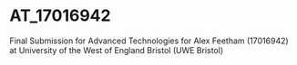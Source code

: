 # AT_17016942
Final Submission for Advanced Technologies for Alex Feetham (17016942) at University of the West of England Bristol (UWE Bristol)
